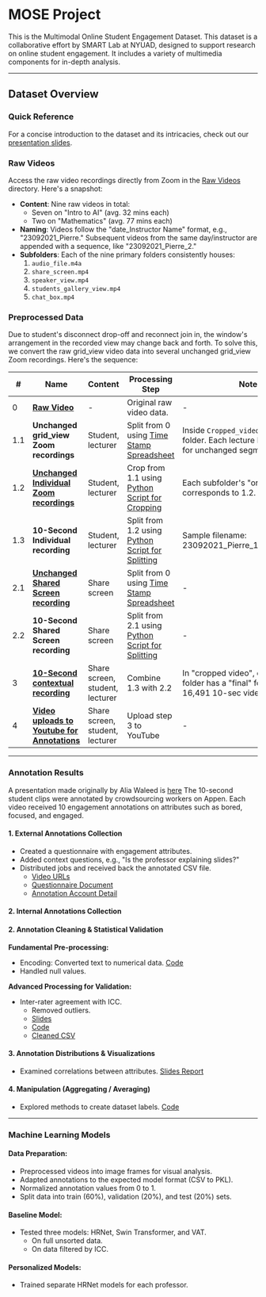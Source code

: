 # MOSE Project

This is the Multimodal Online Student Engagement Dataset. This dataset is a collaborative effort by SMART Lab at NYUAD, designed to support research on online student engagement. It includes a variety of multimedia components for in-depth analysis.

---

## Dataset Overview

### Quick Reference
For a concise introduction to the dataset and its intricacies, check out our [presentation slides](https://docs.google.com/presentation/d/1oICvGvWpDMS1Ro6-yWFDrBTs-GKh_TB4LxYbBjpdD5Y/edit?usp=sharing).

### Raw Videos

Access the raw video recordings directly from Zoom in the [Raw Videos](https://drive.google.com/drive/folders/12e2aJ3oW91NYt9XyptG9BrYOB44ag_Xr?usp=drive_link) directory. Here's a snapshot:
- **Content**: Nine raw videos in total:
  - Seven on "Intro to AI" (avg. 32 mins each)
  - Two on "Mathematics" (avg. 77 mins each)
- **Naming**: Videos follow the "date_Instructor Name" format, e.g., "23092021_Pierre." Subsequent videos from the same day/instructor are appended with a sequence, like "23092021_Pierre_2."
- **Subfolders**: Each of the nine primary folders consistently houses:
  1. `audio_file.m4a`
  2. `share_screen.mp4`
  3. `speaker_view.mp4`
  4. `students_gallery_view.mp4`
  5. `chat_box.mp4`



### Preprocessed Data
Due to student's disconnect drop-off and reconnect join in, the window's arrangement in the recorded view may change back and forth. To solve this, we convert the raw grid_view video data into several unchanged grid_view Zoom recordings. Here's the sequence:

| #   | Name                                                      | Content                          | Processing Step                                                                                                                         | Notes                                                                                                       |
|-----|-----------------------------------------------------------------------------------------|----------------------------------|------------------------------------------------------------------------------------------------------------------------------------------|-------------------------------------------------------------------------------------------------------------|
| 0   | [**Raw Video**](https://drive.google.com/drive/folders/12e2aJ3oW91NYt9XyptG9BrYOB44ag_Xr?usp=drive_link) | -                                | Original raw video data.                                                                                                                | -                                                                                                           |
| 1.1 | **Unchanged grid_view Zoom recordings**                   | Student, lecturer                | Split from 0 using [Time Stamp Spreadsheet](https://docs.google.com/spreadsheets/d/1pYKqmghlGIbarUW7rUkTX_hiaAkYlV_0R-ExDdXn0_c/edit#gid=0) | Inside `Cropped_videos` -> `lecture` folder. Each lecture has subfolders for unchanged segments.              |
| 1.2 | [**Unchanged Individual Zoom recordings**](https://drive.google.com/drive/folders/1QVx7_Nm5LzYlcQAmjdksaA283VB_LBP-?usp=share_link) | Student, lecturer                | Crop from 1.1 using [Python Script for Cropping](https://drive.google.com/file/d/1je9xFKXrH3lmTsdaFkkWXOuW9xnjE0tp/view?usp=share_link) | Each subfolder's "original" folder corresponds to 1.2.                                                      |
| 1.3 | **10-Second Individual recording**                        | Student, lecturer                | Split from 1.2 using [Python Script for Splitting](https://drive.google.com/file/d/18RaKtyPWgcPoat-nhkxFzW_z0JOlKncx/view?usp=drive_link) | Sample filename: 23092021_Pierre_10_Khalid_8.mp4                                                           |
| 2.1 | [**Unchanged Shared Screen recording**](https://drive.google.com/drive/folders/1kZtNqy9UCAdt5JRcz0sCyDA0b9YTWylD?usp=share_link) | Share screen                     | Split from 0 using [Time Stamp Spreadsheet](https://docs.google.com/spreadsheets/d/1pYKqmghlGIbarUW7rUkTX_hiaAkYlV_0R-ExDdXn0_c/edit#gid=0) | -                                                                                                           |
| 2.2 | **10-Second Shared Screen recording**                     | Share screen                     | Split from 2.1 using [Python Script for Splitting](https://drive.google.com/file/d/18RaKtyPWgcPoat-nhkxFzW_z0JOlKncx/view?usp=drive_link) | -                                                                                                           |
| 3   | [**10-Second contextual recording**](https://drive.google.com/drive/folders/1OiT_cTSnfhF_PQ5bR3oGt0XUJs8D4-CF?usp=share_link) | Share screen, student, lecturer  | Combine 1.3 with 2.2                                                                                                                    | In "cropped video", each lecture folder has a "final" folder. Outcome: 16,491 10-sec videos.                |
| 4   | [**Video uploads to Youtube for Annotations**](https://docs.google.com/spreadsheets/d/1kwJogK-am3mgfxi7gFUr6KqTaWl5ET8fBsAqks86ZKQ/edit?usp=share_link) | Share screen, student, lecturer  | Upload step 3 to YouTube                                                                                                                | -                                                                                                           |

---

### Annotation Results 

A presentation made originally by Alia Waleed is [here](https://docs.google.com/presentation/d/17BHcKZqLrBDJHQJSZQO20r9n55vJVlAdGJro01hSJag/edit?usp=sharing)
The 10-second student clips were annotated by crowdsourcing workers on Appen. Each video received 10 engagement annotations on attributes such as bored, focused, and engaged.

#### 1. External Annotations Collection
- Created a questionnaire with engagement attributes.
- Added context questions, e.g., "Is the professor explaining slides?"
- Distributed jobs and received back the annotated CSV file.
  - [Video URLs](https://docs.google.com/spreadsheets/d/1kwJogK-am3mgfxi7gFUr6KqTaWl5ET8fBsAqks86ZKQ/edit?usp=share_link)
  - [Questionnaire Document]()
  - [Annotation Account Detail]()
    
#### 2. Internal Annotations Collection


#### 2. Annotation Cleaning & Statistical Validation

**Fundamental Pre-processing:**
- Encoding: Converted text to numerical data. [Code](#)
- Handled null values.

**Advanced Processing for Validation:**
- Inter-rater agreement with ICC.
  - Removed outliers.
  - [Slides](#)
  - [Code](#)
  - [Cleaned CSV](#)

#### 3. Annotation Distributions & Visualizations
- Examined correlations between attributes. [Slides Report](#)

#### 4. Manipulation (Aggregating / Averaging)
- Explored methods to create dataset labels. [Code](#)

---

### Machine Learning Models

#### Data Preparation:
- Preprocessed videos into image frames for visual analysis.
- Adapted annotations to the expected model format (CSV to PKL).
- Normalized annotation values from 0 to 1.
- Split data into train (60%), validation (20%), and test (20%) sets.

#### Baseline Model:
- Tested three models: HRNet, Swin Transformer, and VAT.
  - On full unsorted data.
  - On data filtered by ICC.

#### Personalized Models:
- Trained separate HRNet models for each professor.

